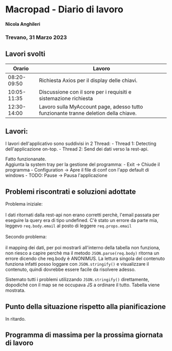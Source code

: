 # Macropad - Diario di lavoro
#### Nicola Anghileri
### Trevano, 31 Marzo 2023

## Lavori svolti


|Orario        |Lavoro                |
|--------------|-----------------------------------------------------------------------------|
|08:20-09:50   | Richiesta Axios per il display delle chiavi.                                |
|10:05-11:35   | Discussione con il sore per i requisiti e sistemazione richiesta            |
|12:30-14:00   | Lavoro sulla MyAccount page, adesso tutto funzionante tranne deletion della chiave.           |

## Lavori:
I lavori dell'applicativo sono suddivisi in 2 Thread:
    - Thread 1: Detecting dell'applicazione on-top.
    - Thread 2: Send dei dati verso la rest-api.

Fatto funzionanate.
<br>
Aggiunta la system tray per la gestione del programma:
    - Exit -> Chiude il programma
    - Configuration -> Apre il file di conf con l'app default di windows
    - TODO: Pause -> Pausa l'applicazione

##  Problemi riscontrati e soluzioni adottate
Problema iniziale:<br></br>
I dati ritornati dalla rest-api non erano corretti perchè, 
l'email passata per eseguire la query era di tipo undefined.
C'è stato un errore da parte mia, leggevo ```req.body.email``` al posto di leggere ```req.props.email```
<br></br>
Secondo problema:
<br></br>
il mapping dei dati, per poi mostrarli all'interno della tabella non funziona, non riesco a capire perchè ma il metodo ```JSON.parse(req.body)``` ritorna un errore dicendo che req.body è ANONIMUS. 
La lettura singola del contenuto funziona infatti posso loggare con ```JSON.stringify()``` e visualizzare il contenuto, quindi dovrebbe essere facile da risolvere adesso.

Sistemato tutti i problemi utilizzando ```JSON.stringify()``` direttamente, dopodiché con il map se ne occupava JS a ordinare il tutto. 
Tabella viene mostrata.

## Punto della situazione rispetto alla pianificazione
In ritardo.

## Programma di massima per la prossima giornata di lavoro

